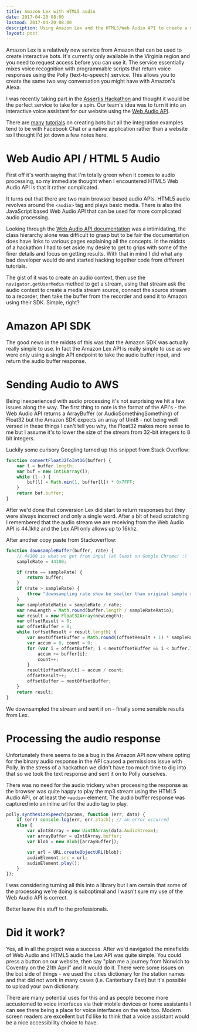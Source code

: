 ```yaml
---
title: Amazon Lex with HTML5 audio
date: 2017-04-20 08:00
lastmod: 2017-04-20 08:00
description: Using Amazon Lex and the HTML5/Web Audio API to create a virtual assistant inside the browser
layout: post
---
```


Amazon Lex is a relatively new service from Amazon that can be used to create interactive bots. It's currently only available in the Virginia region and you need to request access before you can use it. The service essentially mixes voice recognition with programmable scripts that return voice responses using the Polly (text-to-speech) service. This allows you to create the same two way conversation you might have with Amazon's Alexa.

I was recently taking part in the [Assertis Hackathon](https://medium.com/@assertis/hackathon-marathon-for-hackers-7fac00b38889) and thought it would be the perfect service to take for a spin. Our team's idea was to turn it into an interactive voice assistant for our website using the [Web Audio API](https://developer.mozilla.org/en-US/docs/Web/API/Web_Audio_API). 

There are [many](https://www.youtube.com/watch?v=7uG9cuxNo5k) [tutorials](https://www.youtube.com/watch?v=tAKbXEsZ4Iw) on creating bots but all the integration examples tend to be with Facebook Chat or a native application rather than a website so I thought I'd jot down a few notes here.

# Web Audio API / HTML 5 Audio

First off it's worth saying that I'm totally green when it comes to audio processing, so my immediate thought when I encountered HTML5 Web Audio API is that it rather complicated. 

It turns out that there are two main browser based audio APIs. HTML5 audio revolves around the `<audio>` tag and plays basic media. There is also the JavaScript based Web Audio API that can be used for more complicated audio processing. 

Looking through the [Web Audio API documentation](https://developer.mozilla.org/en-US/docs/Web/API/Web_Audio_API) was a intimidating, the class hierarchy alone was difficult to grasp but to be fair the documentation does have links to various pages explaining all the concepts. In the midsts of a hackathon I had to set aside my desire to get to grips with some of the finer details and focus on getting results. With that in mind I did what any bad developer would do and started hacking together code from different tutorials.

The gist of it was to create an audio context, then use the `navigator.getUserMedia` method to get a stream, using that stream ask the audio context to create a media stream source, connect the source stream to a recorder, then take the buffer from the recorder and send it to Amazon using their SDK. Simple, right?

# Amazon API SDK

The good news in the midsts of this was that the Amazon SDK was actually really simple to use. In fact the Amazon Lex API is really simple to use as we were only using a single API endpoint to take the audio buffer input, and return the audio buffer response.

# Sending Audio to AWS

Being inexperienced with audio processing it's not surprising we hit a few issues along the way. The first thing to note is the format of the API's - the Web Audio API returns a ArrayBuffer (or AudioSomethingSomething) of Float32 but the Amazon SDK expects an array of Uint8 - not being well versed in these things I can't tell you why, the Float32 makes more sense to me but I assume it's to lower the size of the stream from 32-bit integers to 8 bit integers.

Luckily some curisory Googling turned up this snippet from Stack Overflow:

```javascript
function convertFloat32ToInt16(buffer) {
    var l = buffer.length;
    var buf = new Int16Array(l);
    while (l--) {
        buf[l] = Math.min(1, buffer[l]) * 0x7FFF;
    }
    return buf.buffer;
}
```

After we'd done that conversion Lex did start to return responses but they were always incorrect and only a single word. After a bit of head scratching I remembered that the audio stream we are receiving from the Web Audio API is 44.1khz and the Lex API only allows up to 16khz. 

After another copy paste from Stackoverflow:

```javascript
function downsampleBuffer(buffer, rate) {
    // 44100 is what we get from input (at least on Google Chrome) :)
    sampleRate = 44100;

    if (rate == sampleRate) {
        return buffer;
    }
    if (rate > sampleRate) {
        throw "downsampling rate show be smaller than original sample rate";
    }
    var sampleRateRatio = sampleRate / rate;
    var newLength = Math.round(buffer.length / sampleRateRatio);
    var result = new Float32Array(newLength);
    var offsetResult = 0;
    var offsetBuffer = 0;
    while (offsetResult < result.length) {
        var nextOffsetBuffer = Math.round((offsetResult + 1) * sampleRateRatio);
        var accum = 0, count = 0;
        for (var i = offsetBuffer; i < nextOffsetBuffer && i < buffer.length; i++) {
            accum += buffer[i];
            count++;
        }
        result[offsetResult] = accum / count;
        offsetResult++;
        offsetBuffer = nextOffsetBuffer;
    }
    return result;
}
```

We downsampled the stream and sent it on - finally some sensible results from Lex.

# Processing the audio response

Unfortunately there seems to be a bug in the Amazon API now where opting for the binary audio response in the API caused a permissions issue with Polly. In the stress of a hackathon we didn't have too much time to dig into that so we took the text response and sent it on to Polly ourselves. 

There was no need for the audio trickery when processing the response as the browser was quite happy to play the mp3 stream using the HTML5 Audio API, or at least the `<audio>` element. The audio buffer response was captured into an inline url for the audio tag to play. 

```javascript
polly.synthesizeSpeech(params, function (err, data) {
    if (err) console.log(err, err.stack); // an error occurred
    else {
        var uInt8Array = new Uint8Array(data.AudioStream);
        var arrayBuffer = uInt8Array.buffer;
        var blob = new Blob([arrayBuffer]);

        var url = URL.createObjectURL(blob);
        audioElement.src = url;
        audioElement.play();                 
    }
});
```

I was considering turning all this into a library but I am certain that some of the processing we're doing is suboptimal and I wasn't sure my use of the Web Audio API is correct.

Better leave this stuff to the professionals. 

# Did it work?

Yes, all in all the project was a success. After we'd navigated the minefields of Web Audio and HTML5 audio the Lex API was quite simple. You could press a button on our website, then say "plan me a journey from Norwich to Coventry on the 21th April" and it would do it. There were some issues on the bot side of things - we used the cities dictionary for the station names and that did not work in many cases (i.e. Canterbury East) but it's possible to upload your own dictionary.

There are many potential uses for this and as people become more accustomed to voice interfaces via their mobile devices or home assistants I can see there being a place for voice interfaces on the web too. Modern screen readers are excellent but I'd like to think that a voice assistant would be a nice accessibility choice to have. 

